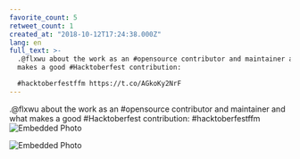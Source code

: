 ```yaml
---
favorite_count: 5
retweet_count: 1
created_at: "2018-10-12T17:24:38.000Z"
lang: en
full_text: >-
  .@flxwu about the work as an #opensource contributor and maintainer and what
  makes a good #Hacktoberfest contribution: 

  #hacktoberfestffm https://t.co/AGkoKy2NrF
---
```


.@flxwu about the work as an #opensource contributor and maintainer and what
makes a good #Hacktoberfest contribution: #hacktoberfestffm
![Embedded Photo](https://twitter-media-coderbyheart.s3.eu-north-1.amazonaws.com/1050799415814971395-DpUwef0WwAAc3-s.jpg)

![Embedded Photo](https://twitter-media-coderbyheart.s3.eu-north-1.amazonaws.com/1050799415814971395-DpUwflkXcAIdYZk.jpg)

